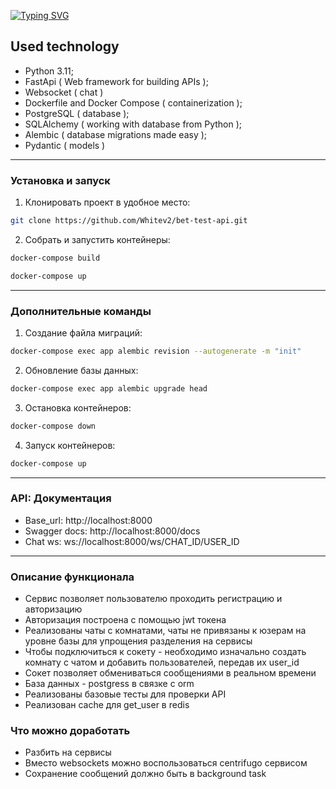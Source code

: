 

[![Typing SVG](https://readme-typing-svg.herokuapp.com?font=Fira+Code&size=40&pause=1000&color=373737&background=91C5F4&center=true&vCenter=true&multiline=true&width=1080&height=80&lines=The+websocket+chat)](https://git.io/typing-svg)

## Used technology
- Python 3.11;
- FastApi ( Web framework for building APIs );
- Websocket ( chat )
- Dockerfile and Docker Compose ( containerization );
- PostgreSQL ( database );
- SQLAlchemy ( working with database from Python );
- Alembic ( database migrations made easy );
- Pydantic ( models )

<hr/>


### Установка и запуск

1. Клонировать проект в удобное место:

```sh
git clone https://github.com/Whitev2/bet-test-api.git
```

2. Собрать и запустить контейнеры:
```sh
docker-compose build
```
```sh
docker-compose up
```
<hr/>

### Дополнительные команды


1. Создание файла миграций:
```sh
docker-compose exec app alembic revision --autogenerate -m "init"
```

2. Обновление базы данных:
```sh
docker-compose exec app alembic upgrade head
```

3. Остановка контейнеров:
```sh
docker-compose down
```

4. Запуск контейнеров:
```sh
docker-compose up
```

<hr/>

### API: Документация

- Base_url: http://localhost:8000
- Swagger docs: http://localhost:8000/docs
- Chat ws: ws://localhost:8000/ws/CHAT_ID/USER_ID




<hr/>

### Описание функционала
- Сервис позволяет пользователю проходить регистрацию и авторизацию
- Авторизация построена с помощью jwt токена
- Реализованы чаты с комнатами, чаты не привязаны к юзерам на уровне базы для упрощения разделения на сервисы
- Чтобы подключиться к сокету - необходимо изначально создать комнату с чатом и добавить пользователей, передав их user_id
- Сокет позволяет обмениваться сообщениями в реальном времени
- База данных - postgress в связке с orm
- Реализованы базовые тесты для проверки API
- Реализован cache для get_user в redis

### Что можно доработать
- Разбить на сервисы
- Вместо websockets можно воспользоваться centrifugo сервисом
- Сохранение сообщений должно быть в background task
















